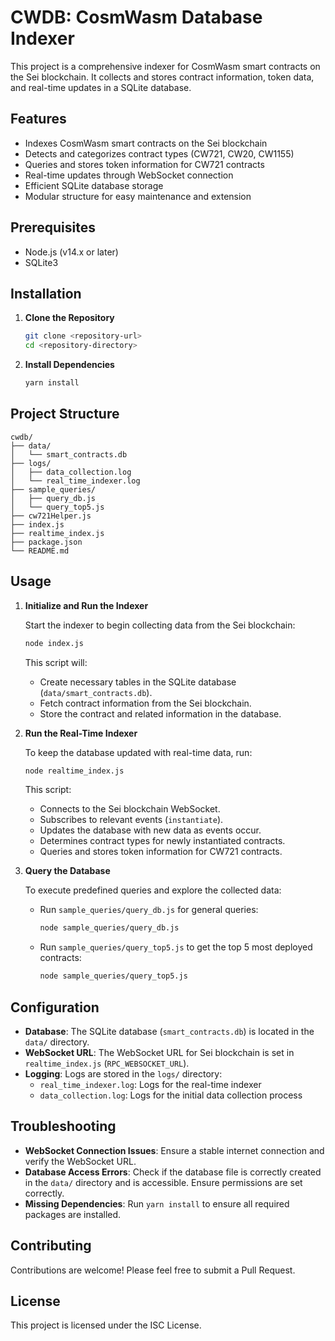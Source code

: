 # CWDB: CosmWasm Database Indexer

This project is a comprehensive indexer for CosmWasm smart contracts on the Sei blockchain. It collects and stores contract information, token data, and real-time updates in a SQLite database.

## Features

- Indexes CosmWasm smart contracts on the Sei blockchain
- Detects and categorizes contract types (CW721, CW20, CW1155)
- Queries and stores token information for CW721 contracts
- Real-time updates through WebSocket connection
- Efficient SQLite database storage
- Modular structure for easy maintenance and extension

## Prerequisites

- Node.js (v14.x or later)
- SQLite3

## Installation

1. **Clone the Repository**
   ```bash
   git clone <repository-url>
   cd <repository-directory>
   ```

2. **Install Dependencies**
   ```bash
   yarn install
   ```

## Project Structure

```
cwdb/
├── data/
│   └── smart_contracts.db
├── logs/
│   ├── data_collection.log
│   └── real_time_indexer.log
├── sample_queries/
│   ├── query_db.js
│   └── query_top5.js
├── cw721Helper.js
├── index.js
├── realtime_index.js
├── package.json
└── README.md
```

## Usage

1. **Initialize and Run the Indexer**

   Start the indexer to begin collecting data from the Sei blockchain:

   ```bash
   node index.js
   ```

   This script will:
   - Create necessary tables in the SQLite database (`data/smart_contracts.db`).
   - Fetch contract information from the Sei blockchain.
   - Store the contract and related information in the database.

2. **Run the Real-Time Indexer**

   To keep the database updated with real-time data, run:

   ```bash
   node realtime_index.js
   ```

   This script:
   - Connects to the Sei blockchain WebSocket.
   - Subscribes to relevant events (`instantiate`).
   - Updates the database with new data as events occur.
   - Determines contract types for newly instantiated contracts.
   - Queries and stores token information for CW721 contracts.

3. **Query the Database**

   To execute predefined queries and explore the collected data:

   - Run `sample_queries/query_db.js` for general queries:

     ```bash
     node sample_queries/query_db.js
     ```

   - Run `sample_queries/query_top5.js` to get the top 5 most deployed contracts:

     ```bash
     node sample_queries/query_top5.js
     ```

## Configuration

- **Database**: The SQLite database (`smart_contracts.db`) is located in the `data/` directory.
- **WebSocket URL**: The WebSocket URL for Sei blockchain is set in `realtime_index.js` (`RPC_WEBSOCKET_URL`).
- **Logging**: Logs are stored in the `logs/` directory:
  - `real_time_indexer.log`: Logs for the real-time indexer
  - `data_collection.log`: Logs for the initial data collection process

## Troubleshooting

- **WebSocket Connection Issues**: Ensure a stable internet connection and verify the WebSocket URL.
- **Database Access Errors**: Check if the database file is correctly created in the `data/` directory and is accessible. Ensure permissions are set correctly.
- **Missing Dependencies**: Run `yarn install` to ensure all required packages are installed.

## Contributing

Contributions are welcome! Please feel free to submit a Pull Request.

## License

This project is licensed under the ISC License.